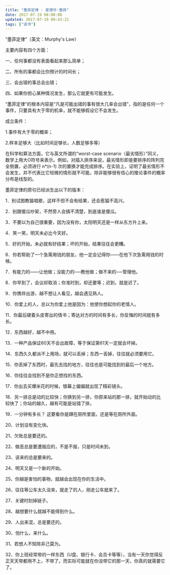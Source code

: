 ```yaml
---
title: "墨菲定律 - 爱德华·墨菲"
date: 2017-07-19 08:00:00
updated: 2017-07-19 09:43:21
tags: ["读书"]
---
```

“墨菲定律”（英文：Murphy's Law）

主要内容有四个方面：

一、任何事都没有表面看起来那么简单；

二、所有的事都会比你预计的时间长；

三、会出错的事总会出错；

四、如果你担心某种情况发生，那么它就更有可能发生。

  

“墨菲定律”的根本内容是“凡是可能出错的事有很大几率会出错”，指的是任何一个事件，只要具有大于零的机率，就不能够假设它不会发生。

  

成立条件：

1.事件有大于零的概率；

2.样本足够大（比如时间足够长，人数足够多等）

  

在科学和算法方面，它与英文所谓的“worst-case
scenario（最劣情形）”同义，数学上用大O符号来表示。例如，对插入排序来说，最劣情形即是要排序的阵列完全倒置，必须进行 n*(n-1)
次的置换才能完成排序。在实验上，证明了最劣情形不会发生，并不代表比它轻微的情形就不可能，除非能够很有信心的推论事件的概率分布是线型的。

  

墨菲定律的原句已经派生出以下的版本：

1．别试图教猫唱歌，这样不但不会有结果，还会惹猫不高兴。

2．别跟傻瓜吵架，不然旁人会搞不清楚，到底谁是傻瓜。

3．不要以为自己很重要，因为没有你，太阳明天还是一样从东方升上来。

4．笑一笑，明天未必比今天好。

5．好的开始，未必就有好结果；坏的开始，结果往往会更糟。

6．你若帮助了一个急需用钱的朋友，他一定会记得你——在他下次急需用钱的时候。

7．有能力的——让他做；没能力的──教他做；做不来的──管理他。

8．你早到了，会议却取消；你准时到，却还要等；迟到，就是迟了。

9．你携伴出游，越不想让人看见，越会遇见熟人。

10．你爱上的人，总以为你爱上他是因为：他使你想起你的老情人。

11．你最后硬着头皮寄出的情书；寄达对方的时间有多长，你反悔的时间就有多长。

12．东西越好，越不中用。

13．一种产品保证60天不会出故障，等于保证第61天一定就会坏掉。

14．东西久久都派不上用场，就可以丢掉；东西一丢掉，往往就必须要用它。

15．你丢掉了东西时，最先去找的地方，往往也是可能找到的最后一个地方。

16．你往往会找到不是你正想找的东西。

17．你出去买爆米花的时候，银幕上偏偏就出现了精彩镜头。

18．另一排总是动的比较快；你换到另一排，你原来站的那一排，就开始动的比较快了；你站的越久，越有可能是站错了排。

19．一分钟有多长？ 这要看你是蹲在厕所里面，还是等在厕所外面。

20、计划没有变化快。

21、欠账总是要还的。

22、做恶总是要遭报应的，不是不报，只是时间未到。

23、该来的总是要来的。

24、明天又是一个新的开始。

25、你越是害怕的事物，就越会出现在你的生活中。

26、往往等公车太久没来，就走了的人，刚走公车就来了。

27、关键时刻掉链子。

28、越想要什么就越不能得到什么。

29、人出来混，总是要还的。

30、怕什么，来什么。

31、若想人不知除非己莫为。

32、你上班经常带的一样东西（U盘、银行卡、会员卡等等），当有一天你觉得反正天天带都用不上，不带了。而实际可能就在你没带它的那一天，你真的就需要它了。

  

